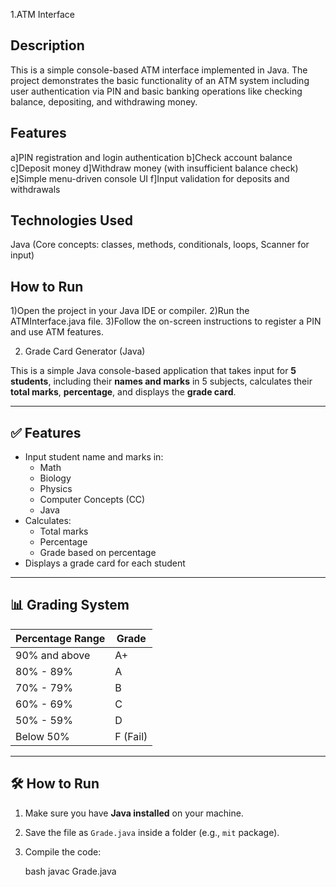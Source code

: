 1.ATM Interface

Description
------------
This is a simple console-based ATM interface implemented in Java. The project demonstrates the basic functionality of an ATM system including user authentication via PIN and basic banking operations like checking balance, depositing, and withdrawing money.

Features
---------
a]PIN registration and login authentication
b]Check account balance
c]Deposit money
d]Withdraw money (with insufficient balance check)
e]Simple menu-driven console UI
f]Input validation for deposits and withdrawals

Technologies Used
------------------
Java (Core concepts: classes, methods, conditionals, loops, Scanner for input)

How to Run
-----------
1)Open the project in your Java IDE or compiler.
2)Run the ATMInterface.java file.
3)Follow the on-screen instructions to register a PIN and use ATM features.






2. Grade Card Generator (Java)

This is a simple Java console-based application that takes input for **5 students**, including their **names and marks** in 5 subjects, calculates their **total marks**, **percentage**, and displays the **grade card**.

---

## ✅ Features

- Input student name and marks in:
  - Math
  - Biology
  - Physics
  - Computer Concepts (CC)
  - Java
- Calculates:
  - Total marks
  - Percentage
  - Grade based on percentage
- Displays a grade card for each student

---

## 📊 Grading System

| Percentage Range | Grade  |
|------------------|--------|
| 90% and above    | A+     |
| 80% - 89%        | A      |
| 70% - 79%        | B      |
| 60% - 69%        | C      |
| 50% - 59%        | D      |
| Below 50%        | F (Fail) |

---

## 🛠 How to Run

1. Make sure you have **Java installed** on your machine.
2. Save the file as `Grade.java` inside a folder (e.g., `mit` package).
3. Compile the code:

   bash
   javac Grade.java

